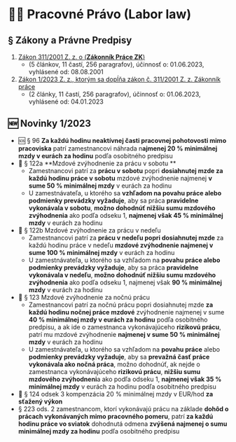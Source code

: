# 🧑‍💼 Pracovné Právo (Labor law)
## § Zákony a Právne Predpisy 
1. [Zákon 311/2001 Z. z. o (**Zákonník Práce ZK**)](https://www.slov-lex.sk/pravne-predpisy/SK/ZZ/2001/311/vyhlasene_znenie.html)  
    - (5 článkov, 11 častí, 256 paragrafov), účinnosť o: 01.06.2023, vyhlásené od: 08.08.2001
2. [Zákon 1/2023 Z. z., ktorým sa dopĺňa zákon č. 311/2001 Z. z. Zákonník práce](https://www.slov-lex.sk/pravne-predpisy/SK/ZZ/2023/1/20230601.html) 
    - (2 články, 11 častí, 256 paragrafov), účinnosť o: 01.06.2023, vyhlásené od: 04.01.2023

## 🆕 Novinky 1/2023
- 🆘 § 96 **Za každú hodinu neaktívnej časti pracovnej pohotovosti mimo pracoviska** patrí zamestnancovi náhrada n**ajmenej 20 % minimálnej mzdy v eurách za hodinu** podľa osobitného predpisu 
- 🛒 § 122a **Mzdové zvýhodnenie za prácu v sobotu **
    - Zamestnancovi patrí za **prácu v sobotu** popri **dosiahnutej mzde za každú hodinu práce v sobotu** mzdové zvýhodnenie najmenej **v sume 50 % minimálnej mzdy** v eurách za hodinu
    - U zamestnávateľa, u ktorého sa **vzhľadom na povahu práce alebo podmienky prevádzky vyžaduje**, aby sa práca **pravidelne vykonávala v sobotu**, **možno dohodnúť nižšiu sumu mzdového zvýhodnenia** ako podľa odseku 1, **najmenej však 45 % minimálnej mzdy** v eurách za hodinu
- 🥖 § 122b Mzdové zvýhodnenie za prácu v nedeľu
    - Zamestnancovi patrí za **prácu v nedeľu popri dosiahnutej mzde** za každú hodinu práce v nedeľu **mzdové zvýhodnenie najmenej v sume 100 % minimálnej mzdy** v eurách za hodinu   
    - U zamestnávateľa, u ktorého sa vzhľadom na **povahu práce alebo podmienky prevádzky vyžaduje**, aby sa práca **pravidelne vykonávala v nedeľu**, **možno dohodnúť nižšiu sumu mzdového zvýhodnenia** ako podľa odseku 1, najmenej však **90 % minimálnej mzdy** v eurách za hodinu 
- 🌃 § 123 Mzdové zvýhodnenie za nočnú prácu  
    - Zamestnancovi patrí za nočnú prácu popri dosiahnutej mzde **za každú hodinu nočnej práce mzdové** zvýhodnenie najmenej v sume **40 % minimálnej mzdy v eurách za hodinu** podľa osobitného predpisu, a ak ide o zamestnanca vykonávajúceho **rizikovú prácu**, patrí mu mzdové zvýhodnenie **najmenej v sume 50 % minimálnej mzdy** v eurách za hodinu
    - U zamestnávateľa, u ktorého sa vzhľadom na **povahu práce** alebo **podmienky prevádzky vyžaduje**, aby sa **prevažná časť práce vykonávala ako nočná práca**, možno dohodnúť, ak nejde o zamestnanca vykonávajúceho **rizikovú prácu**, **nižšiu sumu mzdového zvýhodneni**a ako podľa odseku 1, **najmenej však 35 % minimálnej mzdy** v eurách za hodinu podľa osobitného predpisu
- 💪 § 124 odsek 3 kompenzácia 20 % minimálnej mzdy v EUR/hod **za sťažený výkon**  
- § 223 ods. 2 zamestnancom, ktorí vykonávajú prácu na základe **dohôd o prácach vykonávaných mimo pracovného pomeru**, patrí **za každú hodinu práce vo sviatok** dohodnutá odmena **zvýšená najmenej o sumu minimálnej mzdy za hodinu** podľa osobitného predpisu 
